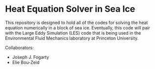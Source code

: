 # Heat Equation Solver in Sea Ice

This repository is designed to hold all of the codes for solving the heat equation numerically in a block of sea ice. Eventually, this code will pair with the Large Eddy Simulation (LES) code that is being used in the Environmental Fluid Mechanics laboratory at Princeton University.

Collaborators:
- Joseph J. Fogarty
- Elie Bou-Zeid

